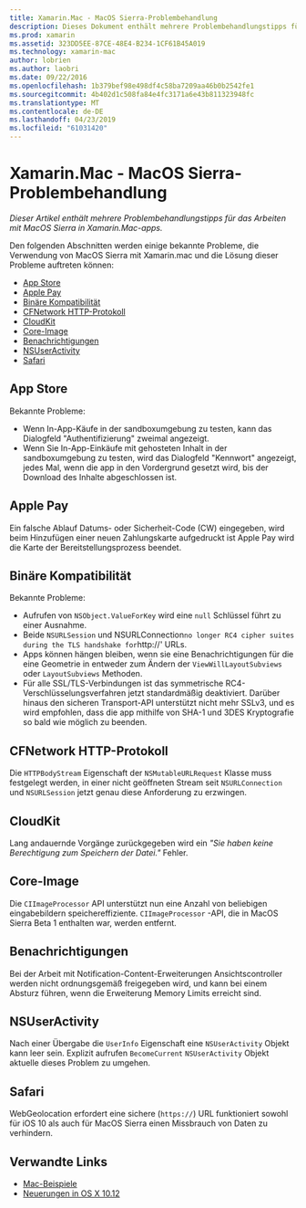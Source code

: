 ```yaml
---
title: Xamarin.Mac - MacOS Sierra-Problembehandlung
description: Dieses Dokument enthält mehrere Problembehandlungstipps für das Arbeiten mit MacOS Sierra in Xamarin.Mac-apps. Tipps beziehen sich auf den Mac App Store, Apple Pay, binäre Kompatibilität, CFNetwork, CloudKit und vieles mehr.
ms.prod: xamarin
ms.assetid: 323DD5EE-87CE-48E4-B234-1CF61B45A019
ms.technology: xamarin-mac
author: lobrien
ms.author: laobri
ms.date: 09/22/2016
ms.openlocfilehash: 1b379bef98e498df4c58ba7209aa46b0b2542fe1
ms.sourcegitcommit: 4b402d1c508fa84e4fc3171a6e43b811323948fc
ms.translationtype: MT
ms.contentlocale: de-DE
ms.lasthandoff: 04/23/2019
ms.locfileid: "61031420"
---
```

# <a name="xamarinmac---macos-sierra-troubleshooting"></a>Xamarin.Mac - MacOS Sierra-Problembehandlung

_Dieser Artikel enthält mehrere Problembehandlungstipps für das Arbeiten mit MacOS Sierra in Xamarin.Mac-apps._

Den folgenden Abschnitten werden einige bekannte Probleme, die Verwendung von MacOS Sierra mit Xamarin.mac und die Lösung dieser Probleme auftreten können:

- [App Store](#App-Store)
- [Apple Pay](#Apple-Pay)
- [Binäre Kompatibilität](#Binary-Compatibility)
- [CFNetwork HTTP-Protokoll](#CFNetwork-HTTP-Protocol)
- [CloudKit](#CloudKit)
- [Core-Image](#CoreImage)
- [Benachrichtigungen](#Notifications)
- [NSUserActivity](#NSUserActivity)
- [Safari](#Safari)

<a name="App-Store" />

## <a name="app-store"></a>App Store

Bekannte Probleme:

- Wenn In-App-Käufe in der sandboxumgebung zu testen, kann das Dialogfeld "Authentifizierung" zweimal angezeigt.
- Wenn Sie In-App-Einkäufe mit gehosteten Inhalt in der sandboxumgebung zu testen, wird das Dialogfeld "Kennwort" angezeigt, jedes Mal, wenn die app in den Vordergrund gesetzt wird, bis der Download des Inhalte abgeschlossen ist.

<a name="Apple-Pay" />

## <a name="apple-pay"></a>Apple Pay

Ein falsche Ablauf Datums- oder Sicherheit-Code (CW) eingegeben, wird beim Hinzufügen einer neuen Zahlungskarte aufgedruckt ist Apple Pay wird die Karte der Bereitstellungsprozess beendet.

<a name="Binary-Compatibility" />

## <a name="binary-compatibility"></a>Binäre Kompatibilität

Bekannte Probleme:

- Aufrufen von `NSObject.ValueForKey` wird eine `null` Schlüssel führt zu einer Ausnahme.
- Beide `NSURLSession` und NSURLConnection` no longer RC4 cipher suites during the TLS handshake for `http://' URLs.
- Apps können hängen bleiben, wenn sie eine Benachrichtigungen für die eine Geometrie in entweder zum Ändern der `ViewWillLayoutSubviews` oder `LayoutSubviews` Methoden.
- Für alle SSL/TLS-Verbindungen ist das symmetrische RC4-Verschlüsselungsverfahren jetzt standardmäßig deaktiviert. Darüber hinaus den sicheren Transport-API unterstützt nicht mehr SSLv3, und es wird empfohlen, dass die app mithilfe von SHA-1 und 3DES Kryptografie so bald wie möglich zu beenden.

<a name="CFNetwork-HTTP-Protocol" />

## <a name="cfnetwork-http-protocol"></a>CFNetwork HTTP-Protokoll

Die `HTTPBodyStream` Eigenschaft der `NSMutableURLRequest` Klasse muss festgelegt werden, in einer nicht geöffneten Stream seit `NSURLConnection` und `NSURLSession` jetzt genau diese Anforderung zu erzwingen.

<a name="CloudKit" />

## <a name="cloudkit"></a>CloudKit

Lang andauernde Vorgänge zurückgegeben wird ein _"Sie haben keine Berechtigung zum Speichern der Datei."_ Fehler.

<a name="CoreImage" />

## <a name="core-image"></a>Core-Image

Die `CIImageProcessor` API unterstützt nun eine Anzahl von beliebigen eingabebildern speichereffiziente. `CIImageProcessor` -API, die in MacOS Sierra Beta 1 enthalten war, werden entfernt.

<a name="Notifications" />

## <a name="notifications"></a>Benachrichtigungen

Bei der Arbeit mit Notification-Content-Erweiterungen Ansichtscontroller werden nicht ordnungsgemäß freigegeben wird, und kann bei einem Absturz führen, wenn die Erweiterung Memory Limits erreicht sind.

<a name="NSUserActivity" />

## <a name="nsuseractivity"></a>NSUserActivity

Nach einer Übergabe die `UserInfo` Eigenschaft eine `NSUserActivity` Objekt kann leer sein. Explizit aufrufen `BecomeCurrent` `NSUserActivity` Objekt aktuelle dieses Problem zu umgehen.

<a name="Safari" />

## <a name="safari"></a>Safari

WebGeolocation erfordert eine sichere (`https://`) URL funktioniert sowohl für iOS 10 als auch für MacOS Sierra einen Missbrauch von Daten zu verhindern.







## <a name="related-links"></a>Verwandte Links

- [Mac-Beispiele](https://developer.xamarin.com/samples/mac/)
- [Neuerungen in OS X 10.12](https://developer.apple.com/library/prerelease/content/releasenotes/MacOSX/WhatsNewInOSX/Articles/OSXv10.html#//apple_ref/doc/uid/TP40017145-SW1)
